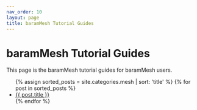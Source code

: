 ```yaml
---
nav_order: 10
layout: page
title: baramMesh Tutorial Guides
---
```

# baramMesh Tutorial Guides

This page is the baramMesh tutorial guides for baramMesh users.<br>

<ul>
  {% assign sorted_posts = site.categories.mesh | sort: 'title' %}
  {% for post in sorted_posts %}
    <li><a href="{{ site.baseurl }}{{ post.url }}">{{ post.title }}</a></li>
  {% endfor %}
</ul>